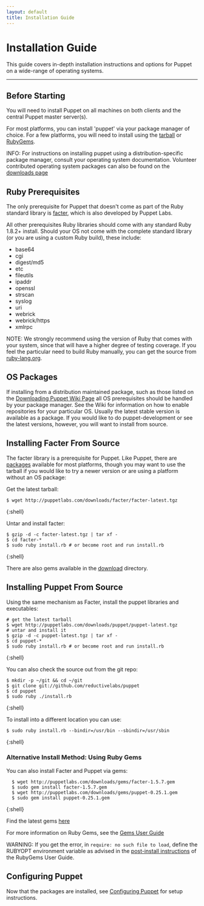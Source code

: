 ```yaml
---
layout: default
title: Installation Guide
---
```


Installation Guide
==================

This guide covers in-depth installation instructions and options for Puppet on
a wide-range of operating systems.

* * *

Before Starting
---------------

You will need to install Puppet on all machines on both clients
and the central Puppet master server(s).

For most platforms, you can install 'puppet' via your package
manager of choice.  For a few platforms, you will need to install
using the [tarball](http://www.puppetlabs.com/downloads/puppet/) or
[RubyGems](http://www.puppetlabs.com/downloads/gems/).

INFO: For instructions on installing puppet using a distribution-specific package manager, consult your operating system documentation.  Volunteer contributed operating system packages can also be found on the [downloads page](http://projects.puppetlabs.com/projects/puppet/wiki/Downloading_Puppet)

Ruby Prerequisites
------------------

The only prerequisite for Puppet that doesn't come as part of the
Ruby standard library is
[facter](http://www.puppetlabs.com/projects/facter/index.html),
which is also developed by Puppet Labs.

All other prerequisites Ruby libraries should come with any standard Ruby 1.8.2+ install.  Should your OS not come with the complete standard
library (or you are using a custom Ruby build), these include:

* base64
* cgi
* digest/md5
* etc
* fileutils
* ipaddr
* openssl
* strscan
* syslog
* uri
* webrick
* webrick/https
* xmlrpc

NOTE: We strongly recommend using the version of Ruby that comes with your system, since that will have a higher degree of testing coverage.
If you feel the particular need to build Ruby manually, you can get the source from [ruby-lang.org](http://ruby-lang.org/).

OS Packages
-----------

If installing from a distribution maintained package, such as those listed on the [Downloading Puppet Wiki Page](http://projects.puppetlabs.com/projects/puppet/wiki/Downloading_Puppet) all OS prerequisites should be handled by your package manager.  See the Wiki for information on how to enable repositories for your particular OS.  Usually the latest stable version is available as a package.  If you would like to do puppet-development or see the latest versions, however, you will want to install from source.


Installing Facter From Source
-----------------------------

The facter library is a prerequisite for Puppet. Like Puppet, there are
[packages](http://projects.puppetlabs.com/projects/puppet/wiki/Downloading_Puppet)
available for most platforms, though you may want to use the
tarball if you would like to try a newer version or are using
a platform without an OS package:

Get the latest tarball:

    $ wget http://puppetlabs.com/downloads/facter/facter-latest.tgz
{:shell}

Untar and install facter:

    $ gzip -d -c facter-latest.tgz | tar xf -
    $ cd facter-*
    $ sudo ruby install.rb # or become root and run install.rb
{:shell}

There are also gems available in the
[download](http://www.puppetlabs.com/downloads/) directory.

Installing Puppet From Source
-----------------------------

Using the same mechanism as Facter, install the puppet libraries and
executables:

    # get the latest tarball
    $ wget http://puppetlabs.com/downloads/puppet/puppet-latest.tgz
    # untar and install it
    $ gzip -d -c puppet-latest.tgz | tar xf -
    $ cd puppet-*
    $ sudo ruby install.rb # or become root and run install.rb
{:shell}

You can also check the source out from the git repo:

    $ mkdir -p ~/git && cd ~/git
    $ git clone git://github.com/reductivelabs/puppet
    $ cd puppet
    $ sudo ruby ./install.rb
{:shell}

To install into a different location you can use:

    $ sudo ruby install.rb --bindir=/usr/bin --sbindir=/usr/sbin
{:shell}

### Alternative Install Method: Using Ruby Gems

You can also install Facter and Puppet via gems:

      $ wget http://puppetlabs.com/downloads/gems/facter-1.5.7.gem
      $ sudo gem install facter-1.5.7.gem
      $ wget http://puppetlabs.com/downloads/gems/puppet-0.25.1.gem
      $ sudo gem install puppet-0.25.1.gem
{:shell}

Find the latest gems
[here](http://puppetlabs.com/downloads/gems/)

For more information on Ruby Gems, see the
[Gems User Guide](http://docs.rubygems.org/read/book/1)

WARNING: If you get the error, in `require: no such file to load`, define the RUBYOPT environment variable as advised in the
[post-install instructions](http://docs.rubygems.org/read/chapter/3#page70)
of the RubyGems User Guide.

Configuring Puppet
------------------

Now that the packages are installed, see [Configuring Puppet](./configuring.html) for setup instructions.

